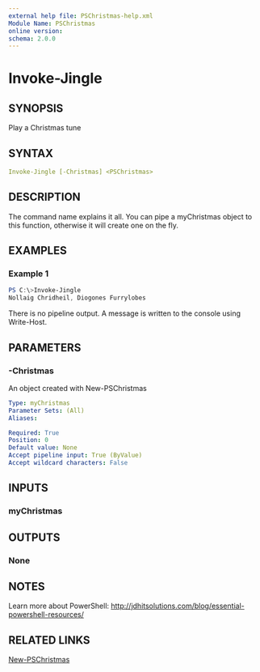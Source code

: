 ```yaml
---
external help file: PSChristmas-help.xml
Module Name: PSChristmas
online version:
schema: 2.0.0
---
```


# Invoke-Jingle

## SYNOPSIS

Play a Christmas tune

## SYNTAX

```yaml
Invoke-Jingle [-Christmas] <PSChristmas>
```

## DESCRIPTION

The command name explains it all. You can pipe a myChristmas object to this function, otherwise it will create one on the fly.

## EXAMPLES

### Example 1

```powershell
PS C:\>Invoke-Jingle
Nollaig Chridheil, Diogones Furrylobes

```

There is no pipeline output. A message is written to the console using Write-Host.

## PARAMETERS

### -Christmas

An object created with New-PSChristmas

```yaml
Type: myChristmas
Parameter Sets: (All)
Aliases:

Required: True
Position: 0
Default value: None
Accept pipeline input: True (ByValue)
Accept wildcard characters: False
```

## INPUTS

### myChristmas

## OUTPUTS

### None

## NOTES

Learn more about PowerShell: http://jdhitsolutions.com/blog/essential-powershell-resources/

## RELATED LINKS

[New-PSChristmas]()
